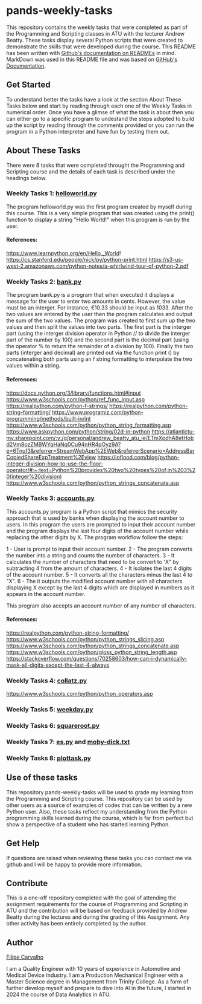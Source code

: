 # pands-weekly-tasks
This repository contains the weekly tasks that were completed as part of the Programming and Scripting classes in ATU with the lecturer Andrew Beatty.
These tasks display several Python scripts that were created to demonstrate the skills that were developed during the course.
This README has been written with [Github's documentation on READMEs](https://docs.github.com/en/repositories/managing-your-repositorys-settings-and-features/customizing-your-repository/about-readmes) in mind.
MarkDown was used in this README file and was based on [GitHub's Documentation](https://docs.github.com/en/get-started/writing-on-github/getting-started-with-writing-and-formatting-on-github/basic-writing-and-formatting-syntax).

## Get Started

To understand better the tasks have a look at the section About These Tasks below and start by reading through each one of the Weekly Tasks in numerical order. Once you have a glimse of what the task is about then you can either go to a specific program to undestand the steps adopted to build up the script by reading through the comments provided or you can run the program in a Python interpreter and have fun by testing them out.

## About These Tasks

There were 8 tasks that were completed throught the Programming and Scripting course and the details of each task is described under the headings below.


### Weekly Tasks 1: [helloworld.py](https://github.com/filipekojak88/pands-weekly-tasks/blob/main/helloworld.py)

The program helloworld.py was the first program created by myself during this course. This is a very simple program that was created using the print() function to display a string "Hello World!" when this program is run by the user. 


#### References:

https://www.learnpython.org/en/Hello,_World!
https://cs.stanford.edu/people/nick/py/python-print.html
https://s3-us-west-2.amazonaws.com/python-notes/a-whirlwind-tour-of-python-2.pdf

### Weekly Tasks 2: [bank.py](https://github.com/filipekojak88/pands-weekly-tasks/blob/main/bank.py)

The program bank.py is a program that when executed it displays a message for the user to enter two amounts in cents. However, the value must be an interger. For instance, €10.33 should be input as 1033. After the two values are entered by the user then the program calculates and output the sum of the two values.
The program was created to first sum up the two values and then split the values into two parts. The first part is the interger part (using the interger division operator in Python // to divide the interger part of the number by 100) and the second part is the decimal part (using the operator % to return the remainder of a division by 100). Finally the two parts (interger and decimal) are printed out via the function print () by concatenating both parts using an f string formatting to interpolate the two values within a string.


#### References:

https://docs.python.org/3/library/functions.html#input
https://www.w3schools.com/python/ref_func_input.asp
https://realpython.com/python-f-strings/
https://realpython.com/python-string-formatting/
https://www.programiz.com/python-programming/methods/built-in/int
https://www.w3schools.com/python/python_string_formatting.asp
https://www.askpython.com/python/string/02d-in-python
https://atlantictu-my.sharepoint.com/:v:/g/personal/andrew_beatty_atu_ie/ETmXpdhA8etHobd2Vm8ozZMBWYqHaNq0Cu94nHR4pOyz9A?e=6Tnuf3&referrer=StreamWebApp%2EWeb&referrerScenario=AddressBarCopiedShareExpTreatment%2Eview
https://ioflood.com/blog/python-integer-division-how-to-use-the-floor-operator/#:~:text=Python%20provides%20two%20types%20of,in%203%20(integer%20division)
https://www.w3schools.com/python/python_strings_concatenate.asp

### Weekly Tasks 3: [accounts.py](https://github.com/filipekojak88/pands-weekly-tasks/blob/main/accounts.py)

This accounts.py program is a Python script that mimics the security approach that is used by banks when displaying the account number to users.
In this program the users are prompted to input their account number and the program displays the last four digits of the account number while replacing the other digits by X.
The program workflow follow the steps: 

1 - User is prompt to input their account number.
2 - The program converts the number into a string and counts the number of characters.
3 - It calculates the number of characters that need to be convert to 'X" by subtracting 4 from the amount of characters.
4 - It isolates the last 4 digits of the account number.
5 - It converts all the characters minus the last 4 to "X".
6 - The it outputs the modified account number with all characters displaying X except by the last 4 digits which are displayed in numbers as it appears in the account number.

This program also accepts an account number of any number of characters.


#### References:

https://realpython.com/python-string-formatting/
https://www.w3schools.com/python/python_strings_slicing.asp
https://www.w3schools.com/python/python_strings_concatenate.asp
https://www.w3schools.com/python/gloss_python_string_length.asp
https://stackoverflow.com/questions/70258603/how-can-i-dynamically-mask-all-digits-except-the-last-4-always

### Weekly Tasks 4: [collatz.py](https://github.com/filipekojak88/pands-weekly-tasks/blob/main/collatz.py)

https://www.w3schools.com/python/python_operators.asp

###  Weekly Tasks 5: [weekday.py](https://github.com/filipekojak88/pands-weekly-tasks/blob/main/weekday.py)


### Weekly Tasks 6: [squareroot.py](https://github.com/filipekojak88/pands-weekly-tasks/blob/main/squareRoot.py)


### Weekly Tasks 7: [es.py](https://github.com/filipekojak88/pands-weekly-tasks/blob/main/es.py) and [moby-dick.txt](https://github.com/filipekojak88/pands-weekly-tasks/blob/main/moby-dick.txt)


### Weekly Tasks 8: [plottask.py](https://github.com/filipekojak88/pands-weekly-tasks/blob/main/plottask.py)


## Use of these tasks

This repository pands-weekly-tasks will be used to grade my learning from the Programming and Scripting course.
This repository can be used by other users as a source of examples of codes that can be written by a new Python user.
Also, these tasks reflect my understanding from the Python programming skills learned during the course, which is far from perfect but show a perspective of a student who has started learning Python.


## Get Help

If questions are raised when reviewing these tasks you can contact me via github and I will be happy to provide more information.

## Contribute

This is a one-off repository completed with the goal of attending the assignment requirements for the course of Programming and Scripting in ATU and the contribution will be based on feedback provided by Andrew Beatty during the lectures and during the grading of this Assignment. 
Any other activity has been entirely completed by the author.


## Author

[Filipe Carvalho](https://www.linkedin.com/in/filipe-carvalho-8146232a/)

I am a Quality Engineer with 10 years of experience in Automotive and Medical Device Industry.
I am a Production Mechanical Engineer with a Master Science degree in Management from Trinity College.
As a form of further develop myself and prepare to dive into AI in the future, I started in 2024 the course of Data Analytics in ATU.
